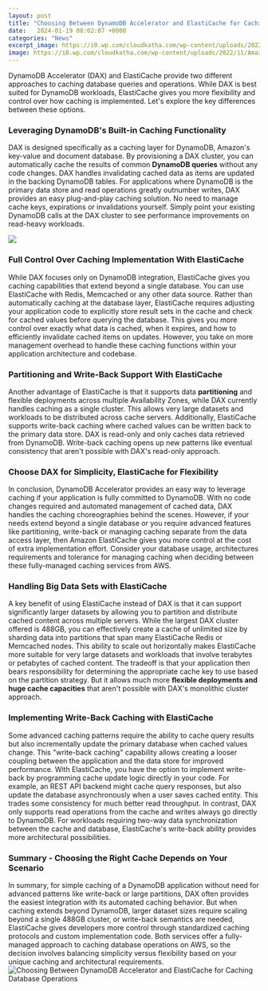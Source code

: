 ```yaml
---
layout: post
title: "Choosing Between DynamoDB Accelerator and ElastiCache for Caching Database Operations"
date:   2024-01-19 08:02:07 +0000
categories: "News"
excerpt_image: https://i0.wp.com/cloudkatha.com/wp-content/uploads/2022/11/Amazon-DynamoDB-Accelerator-DAX-vs-ElastiCache-2.png?resize=1024%2C331&amp;ssl=1
image: https://i0.wp.com/cloudkatha.com/wp-content/uploads/2022/11/Amazon-DynamoDB-Accelerator-DAX-vs-ElastiCache-2.png?resize=1024%2C331&amp;ssl=1
---
```


DynamoDB Accelerator (DAX) and ElastiCache provide two different approaches to caching database queries and operations. While DAX is best suited for DynamoDB workloads, ElastiCache gives you more flexibility and control over how caching is implemented. Let's explore the key differences between these options.
### Leveraging DynamoDB's Built-in Caching Functionality 
DAX is designed specifically as a caching layer for DynamoDB, Amazon's key-value and document database. By provisioning a DAX cluster, you can automatically cache the results of common **DynamoDB queries** without any code changes. DAX handles invalidating cached data as items are updated in the backing DynamoDB tables. For applications where DynamoDB is the primary data store and read operations greatly outnumber writes, DAX provides an easy plug-and-play caching solution. No need to manage cache keys, expirations or invalidations yourself. Simply point your existing DynamoDB calls at the DAX cluster to see performance improvements on read-heavy workloads.

![](https://cdn-ssl-devio-img.classmethod.jp/wp-content/uploads/2022/02/0001-960x855.jpg)
### Full Control Over Caching Implementation With ElastiCache
While DAX focuses only on DynamoDB integration, ElastiCache gives you caching capabilities that extend beyond a single database. You can use ElastiCache with Redis, Memcached or any other data source. Rather than automatically caching at the database layer, ElastiCache requires adjusting your application code to explicitly store result sets in the cache and check for cached values before querying the database. This gives you more control over exactly what data is cached, when it expires, and how to efficiently invalidate cached items on updates. However, you take on more management overhead to handle these caching functions within your application architecture and codebase.
### Partitioning and Write-Back Support With ElastiCache 
Another advantage of ElastiCache is that it supports data **partitioning** and flexible deployments across multiple Availability Zones, while DAX currently handles caching as a single cluster. This allows very large datasets and workloads to be distributed across cache servers. Additionally, ElastiCache supports write-back caching where cached values can be written back to the primary data store. DAX is read-only and only caches data retrieved from DynamoDB. Write-back caching opens up new patterns like eventual consistency that aren't possible with DAX's read-only approach.
### Choose DAX for Simplicity, ElastiCache for Flexibility 
In conclusion, DynamoDB Accelerator provides an easy way to leverage caching if your application is fully committed to DynamoDB. With no code changes required and automated management of cached data, DAX handles the caching choreographies behind the scenes. However, if your needs extend beyond a single database or you require advanced features like partitioning, write-back or managing caching separate from the data access layer, then Amazon ElastiCache gives you more control at the cost of extra implementation effort. Consider your database usage, architectures requirements and tolerance for managing caching when deciding between these fully-managed caching services from AWS.
### Handling Big Data Sets with ElastiCache 
A key benefit of using ElastiCache instead of DAX is that it can support significantly larger datasets by allowing you to partition and distribute cached content across multiple servers. While the largest DAX cluster offered is 488GB, you can effectively create a cache of unlimited size by sharding data into partitions that span many ElastiCache Redis or Memcached nodes. This ability to scale out horizontally makes ElastiCache more suitable for very large datasets and workloads that involve terabytes or petabytes of cached content. The tradeoff is that your application then bears responsibility for determining the appropriate cache key to use based on the partition strategy. But it allows much more **flexible deployments and huge cache capacities** that aren't possible with DAX's monolithic cluster approach.
### Implementing Write-Back Caching with ElastiCache
Some advanced caching patterns require the ability to cache query results but also incrementally update the primary database when cached values change. This "write-back caching" capability allows creating a looser coupling between the application and the data store for improved performance. With ElastiCache, you have the option to implement write-back by programming cache update logic directly in your code. For example, an REST API backend might cache query responses, but also update the database asynchronously when a user saves cached entity. This trades some consistency for much better read throughput. In contrast, DAX only supports read operations from the cache and writes always go directly to DynamoDB. For workloads requiring two-way data synchronization between the cache and database, ElastiCache's write-back ability provides more architectural possibilities.
### Summary - Choosing the Right Cache Depends on Your Scenario
In summary, for simple caching of a DynamoDB application without need for advanced patterns like write-back or large partitions, DAX often provides the easiest integration with its automated caching behavior. But when caching extends beyond DynamoDB, larger dataset sizes require scaling beyond a single 488GB cluster, or write-back semantics are needed, ElastiCache gives developers more control through standardized caching protocols and custom implementation code. Both services offer a fully-managed approach to caching database operations on AWS, so the decision involves balancing simplicity versus flexibility based on your unique caching and architectural requirements.
 ![Choosing Between DynamoDB Accelerator and ElastiCache for Caching Database Operations](https://i0.wp.com/cloudkatha.com/wp-content/uploads/2022/11/Amazon-DynamoDB-Accelerator-DAX-vs-ElastiCache-2.png?resize=1024%2C331&amp;ssl=1)